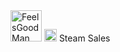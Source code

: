 <img src="https://cdn.betterttv.net/emote/566c9fde65dbbdab32ec053e/2x.png" alt="FeelsGoodMan" height="50" />
<img src="https://cdn.betterttv.net/emote/54fa90ba01e468494b85b543/2x.png" alt="GabeN" height="20" /> Steam Sales